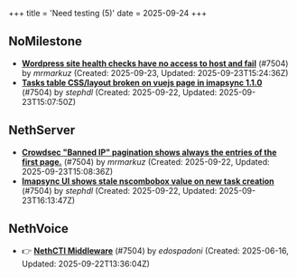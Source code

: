 +++
title = 'Need testing (5)'
date = 2025-09-24
+++

## NoMilestone
- **[Wordpress site health checks have no access to host and fail](https://github.com/NethServer/dev/issues/7649)** (#7504) by *mrmarkuz* (Created: 2025-09-23, Updated: 2025-09-23T15:24:36Z)
- **[Tasks table CSS/layout broken on vuejs page in imapsync 1.1.0](https://github.com/NethServer/dev/issues/7645)** (#7504) by *stephdl* (Created: 2025-09-22, Updated: 2025-09-23T15:07:50Z)

## NethServer
- **[Crowdsec "Banned IP" pagination shows always the entries of the first page.](https://github.com/NethServer/dev/issues/7643)** (#7504) by *mrmarkuz* (Created: 2025-09-22, Updated: 2025-09-23T15:08:36Z)
- **[Imapsync UI shows stale nscombobox value on new task creation](https://github.com/NethServer/dev/issues/7642)** (#7504) by *stephdl* (Created: 2025-09-22, Updated: 2025-09-23T16:13:47Z)

## NethVoice
- :point_right: **[NethCTI Middleware](https://github.com/NethServer/dev/issues/7504)** (#7504) by *edospadoni* (Created: 2025-06-16, Updated: 2025-09-22T13:36:04Z)

